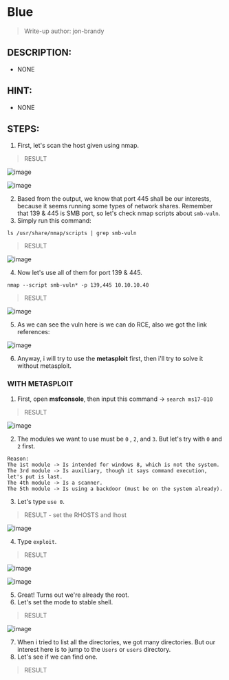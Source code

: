 # Blue
> Write-up author: jon-brandy
## DESCRIPTION:
- NONE
## HINT:
- NONE
## STEPS:
1. First, let's scan the host given using nmap.

> RESULT

![image](https://user-images.githubusercontent.com/70703371/210548655-c761e148-c1bf-4b32-a17e-8c1a72c690fb.png)


![image](https://user-images.githubusercontent.com/70703371/210548679-5dd82615-0a4e-44e9-a4bf-2cd51961c46b.png)


2. Based from the output, we know that port 445 shall be our interests, because it seems running some types of network shares. Remember that 139 & 445 is SMB port, so let's check nmap scripts about `smb-vuln`.
3. Simply run this command:

```
ls /usr/share/nmap/scripts | grep smb-vuln
```

> RESULT

![image](https://user-images.githubusercontent.com/70703371/210548775-11ed93fa-0149-40a9-920a-1257c94d9989.png)


4. Now let's use all of them for port 139 & 445.

```
nmap --script smb-vuln* -p 139,445 10.10.10.40
```

> RESULT

![image](https://user-images.githubusercontent.com/70703371/210548814-20b88593-4861-4a8e-a675-e21edf35b868.png)


5. As we can see the vuln here is we can do RCE, also we got the link references:

![image](https://user-images.githubusercontent.com/70703371/210548936-bad60e4f-f1df-4909-83f4-d59a102c7e0e.png)


6. Anyway, i will try to use the **metasploit** first, then i'll try to solve it without metasploit.

### WITH METASPLOIT

1. First, open **msfconsole**, then input this command -> `search ms17-010`

> RESULT

![image](https://user-images.githubusercontent.com/70703371/210549303-6f6bd9b9-3f1f-410c-b3af-6df4c444cee0.png)


2. The modules we want to use must be `0` , `2`, and `3`. But let's try with `0` and `2` first.

```
Reason:
The 1st module -> Is intended for windows 8, which is not the system.
The 3rd module -> Is auxiliary, though it says command execution, let's put is last. 
The 4th module -> Is a scanner.
The 5th module -> Is using a backdoor (must be on the system already).
```

3. Let's type `use 0`.

> RESULT - set the RHOSTS and lhost

![image](https://user-images.githubusercontent.com/70703371/210550559-ac898d76-deac-4ca8-8222-543969989a1d.png)

4. Type `exploit`.

> RESULT

![image](https://user-images.githubusercontent.com/70703371/210550767-4e327376-f153-4d65-bfdf-3e1ffbb8dbcb.png)


![image](https://user-images.githubusercontent.com/70703371/210550828-15d51f7d-6a90-4a73-96f7-c55d5ab6a9d5.png)


5. Great! Turns out we're already the root.
6. Let's set the mode to stable shell.

> RESULT

![image](https://user-images.githubusercontent.com/70703371/210550911-30353853-3911-433f-91c0-2970f22412fb.png)


7. When i tried to list all the directories, we got many directories. But our interest here is to jump to the `Users` or `users` directory.
8. Let's see if we can find one.

> RESULT


